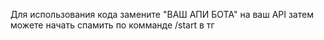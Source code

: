 Для использования кода замените "ВАШ АПИ БОТА" на ваш API затем можете начать спамить по комманде /start в тг 
